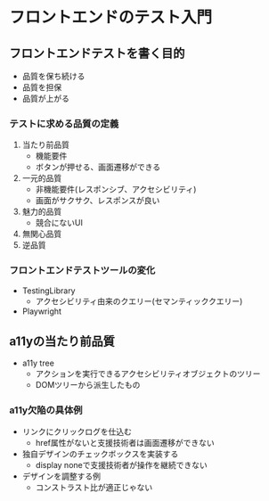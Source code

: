 # フロントエンドのテスト入門
## フロントエンドテストを書く目的
- 品質を保ち続ける
- 品質を担保
- 品質が上がる
### テストに求める品質の定義
1. 当たり前品質
	- 機能要件
	- ボタンが押せる、画面遷移ができる
2. 一元的品質
	- 非機能要件(レスポンシブ、アクセシビリティ)
	- 画面がサクサク、レスポンスが良い
3. 魅力的品質
	- 競合にないUI
4. 無関心品質
5. 逆品質
### フロントエンドテストツールの変化
- TestingLibrary
	- アクセシビリティ由来のクエリー(セマンティッククエリー)
- Playwright
## a11yの当たり前品質
- a11y tree
	- アクションを実行できるアクセシビリティオブジェクトのツリー
	- DOMツリーから派生したもの
### a11y欠陥の具体例
- リンクにクリックログを仕込む
	- href属性がないと支援技術者は画面遷移ができない
- 独自デザインのチェックボックスを実装する
	- display noneで支援技術者が操作を継続できない
- デザインを調整する例
	- コンストラスト比が適正じゃない
